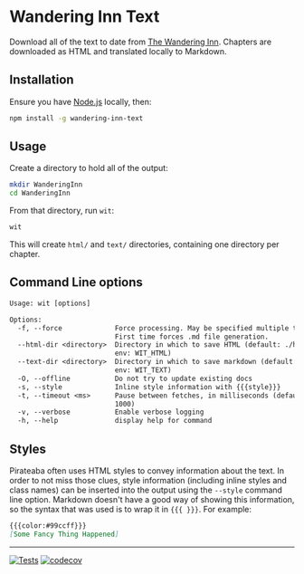 # Wandering Inn Text

Download all of the text to date from
[The Wandering Inn](https://wanderinginn.com/).
Chapters are downloaded as HTML and translated locally to Markdown.

## Installation

Ensure you have [Node.js](https://nodejs.org/) locally, then:

```sh
npm install -g wandering-inn-text
```

## Usage

Create a directory to hold all of the output:

```sh
mkdir WanderingInn
cd WanderingInn
```

From that directory, run `wit`:

```sh
wit
```

This will create `html/` and `text/` directories, containing one directory per
chapter.

## Command Line options

```txt
Usage: wit [options]

Options:
  -f, --force             Force processing. May be specified multiple times.
                          First time forces .md file generation.
  --html-dir <directory>  Directory in which to save HTML (default: ./html,
                          env: WIT_HTML)
  --text-dir <directory>  Directory in which to save markdown (default: ./text,
                          env: WIT_TEXT)
  -O, --offline           Do not try to update existing docs
  -s, --style             Inline style information with {{{style}}}
  -t, --timeout <ms>      Pause between fetches, in milliseconds (default:
                          1000)
  -v, --verbose           Enable verbose logging
  -h, --help              display help for command
```

## Styles

Pirateaba often uses HTML styles to convey information about the text.  In
order to not miss those clues, style information (including inline styles and
class names) can be inserted into the output using the `--style` command line
option.  Markdown doesn't have a good way of showing this information, so the syntax that was used is to wrap it in `{{{ }}}`. For example:

```md
{{{color:#99ccff}}}
[Some Fancy Thing Happened]
```

---
[![Tests](https://github.com/hildjj/wandering-inn-text/actions/workflows/node.js.yml/badge.svg)](https://github.com/hildjj/wandering-inn-text/actions/workflows/node.js.yml)
[![codecov](https://codecov.io/gh/hildjj/wandering-inn-text/branch/main/graph/badge.svg?token=D558VKJMU1)](https://codecov.io/gh/hildjj/wandering-inn-text)
